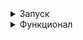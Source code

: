 <details><summary>Запуск</summary>
Для того, чтобы запустить необходимо проделать следующие шаги на Windows, установите [Git Bash](https://git-scm.com/)

1. Склонируйте репозиторий

```shell
git clone https://github.com/maksim25y/TestApplication.git
```

2. Скачайте и установите Docker

Скачать и найти инструкцию по установке вы можете на официальном сайте [Docker](https://www.docker.com)

3. Запустите приложение в Docker

Для этого откройте терминал и перейдите в папку репозитория

```shell
cd TestApplication
```
Далее введите команду
```shell
docker-compose up
```
Готово! Сервер запущен.
Чтобы зайти на сайт перейдите по ссылке: localhost:8080

Чтобы остановить работу контейнеров, в терминале, откуда вы запускали docker-compose нажмите Ctrl+C (Control + C для Mac)
</details>
<details><summary>Функционал</summary>
Для получения рассчёта по средней зарплате за год и количеству дней отпуска необходимо зайти в Postman или др, далее выполнить GET запрос по адресу localhost:8080/calculate, указав в параметрах запроса среднюю ЗП за год averageSalary и количество дней отпуска amountVacationDays:
  
![image](https://github.com/user-attachments/assets/3da79f59-fe68-439e-8b41-86b4ec59d82f)

При указании значений меньше нуля в качестве средней ЗП или указании значений меньше или равных нулю в качестве количества отпускных будет выдана ошибка:

![image](https://github.com/user-attachments/assets/664b822d-1915-4e18-8cd7-67fff7020f90)


</details>
